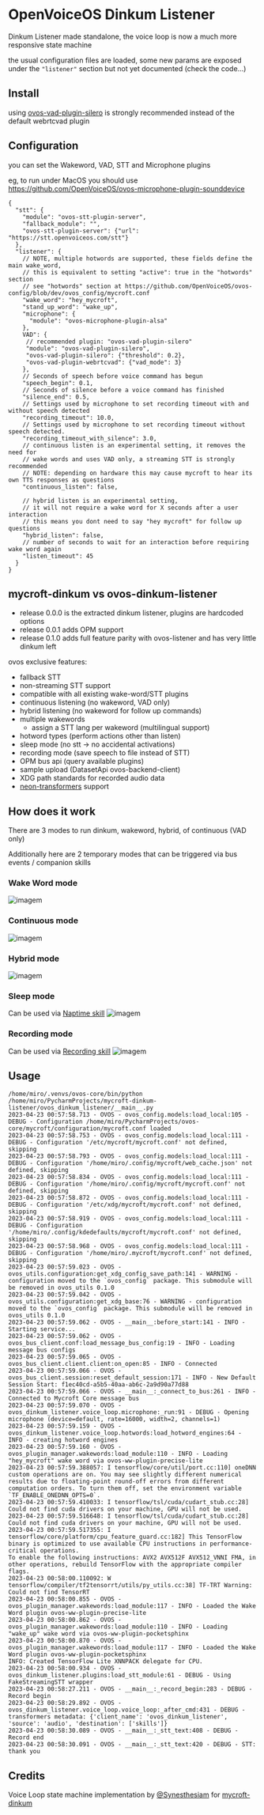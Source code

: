 # OpenVoiceOS Dinkum Listener 

Dinkum Listener made standalone, the voice loop is now a much more responsive state machine

the usual configuration files are loaded, some new params are exposed under the 
`"listener"` section but not yet documented (check the code...)

## Install

using [ovos-vad-plugin-silero](https://github.com/OpenVoiceOS/ovos-vad-plugin-silero) 
is strongly recommended instead of the default webrtcvad plugin

## Configuration

you can set the Wakeword, VAD, STT and Microphone plugins

eg, to run under MacOS you should use https://github.com/OpenVoiceOS/ovos-microphone-plugin-sounddevice

```
{
  "stt": {
    "module": "ovos-stt-plugin-server",
    "fallback_module": "",
    "ovos-stt-plugin-server": {"url": "https://stt.openvoiceos.com/stt"}
  },
  "listener": {
    // NOTE, multiple hotwords are supported, these fields define the main wake_word,
    // this is equivalent to setting "active": true in the "hotwords" section
    // see "hotwords" section at https://github.com/OpenVoiceOS/ovos-config/blob/dev/ovos_config/mycroft.conf
    "wake_word": "hey_mycroft",
    "stand_up_word": "wake_up",
    "microphone": {
      "module": "ovos-microphone-plugin-alsa"
    },
    VAD": {
     // recommended plugin: "ovos-vad-plugin-silero"
     "module": "ovos-vad-plugin-silero",
     "ovos-vad-plugin-silero": {"threshold": 0.2},
     "ovos-vad-plugin-webrtcvad": {"vad_mode": 3}
    },
    // Seconds of speech before voice command has begun
    "speech_begin": 0.1,
    // Seconds of silence before a voice command has finished
    "silence_end": 0.5,
    // Settings used by microphone to set recording timeout with and without speech detected
    "recording_timeout": 10.0,
    // Settings used by microphone to set recording timeout without speech detected.
    "recording_timeout_with_silence": 3.0,
    // continuous listen is an experimental setting, it removes the need for
    // wake words and uses VAD only, a streaming STT is strongly recommended
    // NOTE: depending on hardware this may cause mycroft to hear its own TTS responses as questions
    "continuous_listen": false,

    // hybrid listen is an experimental setting,
    // it will not require a wake word for X seconds after a user interaction
    // this means you dont need to say "hey mycroft" for follow up questions
    "hybrid_listen": false,
    // number of seconds to wait for an interaction before requiring wake word again
    "listen_timeout": 45
  }
}
```


## mycroft-dinkum vs ovos-dinkum-listener

- release 0.0.0 is the extracted dinkum listener, plugins are hardcoded options
- release 0.0.1 adds OPM support
- release 0.1.0 adds full feature parity with ovos-listener and has very little dinkum left

ovos exclusive features:

- fallback STT
- non-streaming STT support
- compatible with all existing wake-word/STT plugins
- continuous listening  (no wakeword, VAD only)
- hybrid listening  (no wakeword for follow up commands)
- multiple wakewords
   - assign a STT lang per wakeword (multilingual support)
- hotword types (perform actions other than listen)
- sleep mode (no stt -> no accidental activations)
- recording mode (save speech to file instead of STT)
- OPM bus api (query available plugins)
- sample upload (DatasetApi ovos-backend-client)
- XDG path standards for recorded audio data
- [neon-transformers](https://github.com/NeonGeckoCom/neon-transformers) support

## How does it work

There are 3 modes to run dinkum, wakeword, hybrid, of continuous (VAD only)

Additionally here are 2 temporary modes that can be triggered via bus events / companion skills

### Wake Word mode
![imagem](https://github.com/OpenVoiceOS/ovos-dinkum-listener/assets/33701864/c55388dc-a7fb-4857-9c35-f4a4223c4145)

### Continuous mode
![imagem](https://github.com/OpenVoiceOS/ovos-dinkum-listener/assets/33701864/c8820161-9cb8-433f-9380-6d07965c7fa5)

### Hybrid mode
![imagem](https://github.com/OpenVoiceOS/ovos-dinkum-listener/assets/33701864/b9012663-4f00-47a9-bac4-8b08392da12c)

### Sleep mode
Can be used via [Naptime skill](https://github.com/OpenVoiceOS/skill-ovos-naptime)
![imagem](https://github.com/OpenVoiceOS/ovos-dinkum-listener/assets/33701864/24835210-2116-4080-8c2b-fc18eecd923a)

### Recording mode
Can be used via [Recording skill](https://github.com/NeonGeckoCom/skill-audio-recording)
![imagem](https://github.com/OpenVoiceOS/ovos-dinkum-listener/assets/33701864/0337b499-3175-4031-a83f-eda352d2197f)

## Usage

```
/home/miro/.venvs/ovos-core/bin/python /home/miro/PycharmProjects/mycroft-dinkum-listener/ovos_dinkum_listener/__main__.py 
2023-04-23 00:57:58.713 - OVOS - ovos_config.models:load_local:105 - DEBUG - Configuration /home/miro/PycharmProjects/ovos-core/mycroft/configuration/mycroft.conf loaded
2023-04-23 00:57:58.753 - OVOS - ovos_config.models:load_local:111 - DEBUG - Configuration '/etc/mycroft/mycroft.conf' not defined, skipping
2023-04-23 00:57:58.793 - OVOS - ovos_config.models:load_local:111 - DEBUG - Configuration '/home/miro/.config/mycroft/web_cache.json' not defined, skipping
2023-04-23 00:57:58.834 - OVOS - ovos_config.models:load_local:111 - DEBUG - Configuration '/home/miro/.config/mycroft/mycroft.conf' not defined, skipping
2023-04-23 00:57:58.872 - OVOS - ovos_config.models:load_local:111 - DEBUG - Configuration '/etc/xdg/mycroft/mycroft.conf' not defined, skipping
2023-04-23 00:57:58.919 - OVOS - ovos_config.models:load_local:111 - DEBUG - Configuration '/home/miro/.config/kdedefaults/mycroft/mycroft.conf' not defined, skipping
2023-04-23 00:57:58.968 - OVOS - ovos_config.models:load_local:111 - DEBUG - Configuration '/home/miro/.mycroft/mycroft.conf' not defined, skipping
2023-04-23 00:57:59.023 - OVOS - ovos_utils.configuration:get_xdg_config_save_path:141 - WARNING - configuration moved to the `ovos_config` package. This submodule will be removed in ovos_utils 0.1.0
2023-04-23 00:57:59.042 - OVOS - ovos_utils.configuration:get_xdg_base:76 - WARNING - configuration moved to the `ovos_config` package. This submodule will be removed in ovos_utils 0.1.0
2023-04-23 00:57:59.062 - OVOS - __main__:before_start:141 - INFO - Starting service...
2023-04-23 00:57:59.062 - OVOS - ovos_bus_client.conf:load_message_bus_config:19 - INFO - Loading message bus configs
2023-04-23 00:57:59.065 - OVOS - ovos_bus_client.client.client:on_open:85 - INFO - Connected
2023-04-23 00:57:59.066 - OVOS - ovos_bus_client.session:reset_default_session:171 - INFO - New Default Session Start: f1ec40cd-a5b5-40aa-ab6c-2a9d90a77d88
2023-04-23 00:57:59.066 - OVOS - __main__:_connect_to_bus:261 - INFO - Connected to Mycroft Core message bus
2023-04-23 00:57:59.070 - OVOS - ovos_dinkum_listener.voice_loop.microphone:_run:91 - DEBUG - Opening microphone (device=default, rate=16000, width=2, channels=1)
2023-04-23 00:57:59.159 - OVOS - ovos_dinkum_listener.voice_loop.hotwords:load_hotword_engines:64 - INFO - creating hotword engines
2023-04-23 00:57:59.160 - OVOS - ovos_plugin_manager.wakewords:load_module:110 - INFO - Loading "hey_mycroft" wake word via ovos-ww-plugin-precise-lite
2023-04-23 00:57:59.388057: I tensorflow/core/util/port.cc:110] oneDNN custom operations are on. You may see slightly different numerical results due to floating-point round-off errors from different computation orders. To turn them off, set the environment variable `TF_ENABLE_ONEDNN_OPTS=0`.
2023-04-23 00:57:59.410033: I tensorflow/tsl/cuda/cudart_stub.cc:28] Could not find cuda drivers on your machine, GPU will not be used.
2023-04-23 00:57:59.516648: I tensorflow/tsl/cuda/cudart_stub.cc:28] Could not find cuda drivers on your machine, GPU will not be used.
2023-04-23 00:57:59.517355: I tensorflow/core/platform/cpu_feature_guard.cc:182] This TensorFlow binary is optimized to use available CPU instructions in performance-critical operations.
To enable the following instructions: AVX2 AVX512F AVX512_VNNI FMA, in other operations, rebuild TensorFlow with the appropriate compiler flags.
2023-04-23 00:58:00.110092: W tensorflow/compiler/tf2tensorrt/utils/py_utils.cc:38] TF-TRT Warning: Could not find TensorRT
2023-04-23 00:58:00.855 - OVOS - ovos_plugin_manager.wakewords:load_module:117 - INFO - Loaded the Wake Word plugin ovos-ww-plugin-precise-lite
2023-04-23 00:58:00.862 - OVOS - ovos_plugin_manager.wakewords:load_module:110 - INFO - Loading "wake_up" wake word via ovos-ww-plugin-pocketsphinx
2023-04-23 00:58:00.870 - OVOS - ovos_plugin_manager.wakewords:load_module:117 - INFO - Loaded the Wake Word plugin ovos-ww-plugin-pocketsphinx
INFO: Created TensorFlow Lite XNNPACK delegate for CPU.
2023-04-23 00:58:00.934 - OVOS - ovos_dinkum_listener.plugins:load_stt_module:61 - DEBUG - Using FakeStreamingSTT wrapper
2023-04-23 00:58:27.211 - OVOS - __main__:_record_begin:283 - DEBUG - Record begin
2023-04-23 00:58:29.892 - OVOS - ovos_dinkum_listener.voice_loop.voice_loop:_after_cmd:431 - DEBUG - transformers metadata: {'client_name': 'ovos_dinkum_listener', 'source': 'audio', 'destination': ['skills']}
2023-04-23 00:58:30.089 - OVOS - __main__:_stt_text:408 - DEBUG - Record end
2023-04-23 00:58:30.091 - OVOS - __main__:_stt_text:420 - DEBUG - STT: thank you
```

## Credits

Voice Loop state machine implementation by [@Synesthesiam](https://github.com/synesthesiam) for [mycroft-dinkum](https://github.com/MycroftAI/mycroft-dinkum)
